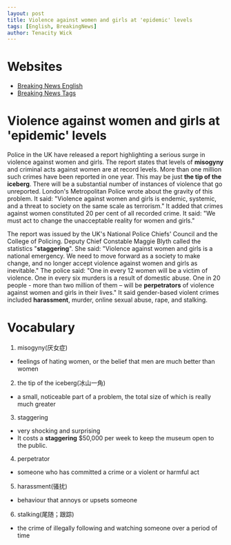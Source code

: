 ```yaml
---
layout: post
title: Violence against women and girls at 'epidemic' levels
tags: [English, BreakingNews]
author: Tenacity Wick
---
```


# Websites

- [Breaking News English](https://breakingnewsenglish.com/)
- [Breaking News Tags](https://zhouqiang19980220.github.io/tags/#books)

# Violence against women and girls at 'epidemic' levels

Police in the UK have released a report highlighting a serious surge in violence against women and girls. The report states that levels of **misogyny** and criminal acts against women are at record levels. More than one million such crimes have been reported in one year. This may be just **the tip of the iceberg**. There will be a substantial number of instances of violence that go unreported. London's Metropolitan Police wrote about the gravity of this problem. It said: "Violence against women and girls is endemic, systemic, and a threat to society on the same scale as terrorism." It added that crimes against women constituted 20 per cent of all recorded crime. It said: "We must act to change the unacceptable reality for women and girls."

The report was issued by the UK's National Police Chiefs' Council and the College of Policing. Deputy Chief Constable Maggie Blyth called the statistics "**staggering**". She said: "Violence against women and girls is a national emergency. We need to move forward as a society to make change, and no longer accept violence against women and girls as inevitable." The police said: "One in every 12 women will be a victim of violence. One in every six murders is a result of domestic abuse. One in 20 people - more than two million of them – will be **perpetrators** of violence against women and girls in their lives." It said gender-based violent crimes included **harassment**, murder, online sexual abuse, rape, and stalking.

# Vocabulary

1. misogyny(厌女症)
- feelings of hating women, or the belief that men are much better than women

2. the tip of the iceberg(冰山一角)

- a small, noticeable part of a problem, the total size of which is really much greater

3. staggering

- very shocking and surprising
- It costs a **staggering** $50,000 per week to keep the museum open to the public.

4. perpetrator

- someone who has committed a crime or a violent or harmful act

5. harassment(骚扰)

- behaviour that annoys or upsets someone

6. stalking(尾随；跟踪)

- the crime of illegally following and watching someone over a period of time
